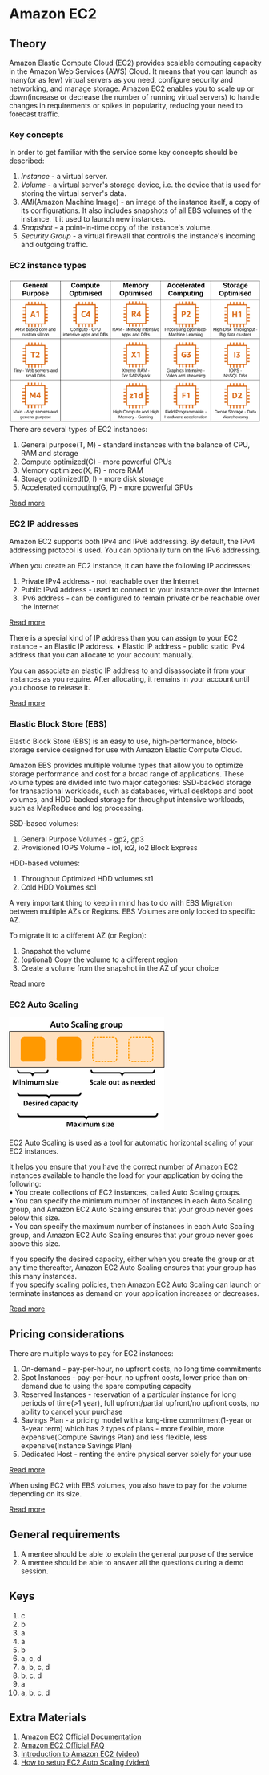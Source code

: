 # Amazon EC2

## Theory

Amazon Elastic Compute Cloud (EC2) provides scalable computing capacity in the Amazon Web Services (AWS) Cloud. It means that you can launch as many(or as few) virtual servers as you need, configure security and networking, and manage storage. Amazon EC2 enables you to scale up or down(increase or decrease the number of running virtual servers) to handle changes in requirements or spikes in popularity, reducing your need to forecast traffic.

### Key concepts

In order to get familiar with the service some key concepts should be described:
1. *Instance* - a virtual server.
2. *Volume* - a virtual server's storage device, i.e. the device that is used for storing the virtual server's data.
3. *AMI*(Amazon Machine Image) - an image of the instance itself, a copy of its configurations. It also includes snapshots of all EBS volumes of the instance. It it used to launch new instances.
4. *Snapshot* - a point-in-time copy of the instance's volume.
5. *Security Group* - a virtual firewall that controlls the instance's incoming and outgoing traffic.

### EC2 instance types

![Instance types](./resources/ec2/instance_types.png)
There are several types of EC2 instances:
1. General purpose(T, M) - standard instances with the balance of CPU, RAM and storage
2. Compute optimized(C) - more powerful CPUs
3. Memory optimized(X, R) - more RAM
4. Storage optimized(D, I) - more disk storage
5. Accelerated computing(G, P) - more powerful GPUs

[Read more](https://aws.amazon.com/ec2/instance-types/)

### EC2 IP addresses

Amazon EC2 supports both IPv4 and IPv6 addressing. By default, the IPv4 addressing protocol is used. You can optionally turn on the IPv6 addressing.

When you create an EC2 instance, it can have the following IP addresses:
1. Private IPv4 address - not reachable over the Internet
2. Public IPv4 address - used to connect to your instance over the Internet
3. IPv6 address - can be configured to remain private or be reachable over the Internet

[Read more](https://docs.aws.amazon.com/AWSEC2/latest/UserGuide/using-instance-addressing.html)

There is a special kind of IP address than you can assign to your EC2 instance - an Elastic IP address.
• Elastic IP address - public static IPv4 address that you can allocate to your account manually. 

You can associate an elastic IP address to and disassociate it from your instances as you require. After allocating, it remains in your account until you choose to release it.

[Read more](https://docs.aws.amazon.com/AWSEC2/latest/UserGuide/elastic-ip-addresses-eip.html)

### Elastic Block Store (EBS)

Elastic Block Store (EBS) is an easy to use, high-performance, block-storage service designed for use with Amazon Elastic Compute Cloud.

Amazon EBS provides multiple volume types that allow you to optimize storage performance and cost for a broad range of applications. These volume types are divided into two major categories: SSD-backed storage for transactional workloads, such as databases, virtual desktops and boot volumes, and HDD-backed storage for throughput intensive workloads, such as MapReduce and log processing.

SSD-based volumes:
1. General Purpose Volumes - gp2, gp3
2. Provisioned IOPS Volume - io1, io2, io2 Block Express

HDD-based volumes:
1. Throughput Optimized HDD volumes st1
2. Cold HDD Volumes sc1

A very important thing to keep in mind has to do with EBS Migration between multiple AZs or Regions. EBS Volumes are only locked to specific AZ.

To migrate it to a different AZ (or Region):
1. Snapshot the volume
2. (optional) Copy the volume to a different region
3. Create a volume from the snapshot in the AZ of your choice

[Read more](https://docs.aws.amazon.com/AWSEC2/latest/UserGuide/AmazonEBS.html)

### EC2 Auto Scaling

![Auto Scaling](./resources/ec2/auto_scaling.png)

EC2 Auto Scaling is used as a tool for automatic horizontal scaling of your EC2 instances.

It helps you ensure that you have the correct number of Amazon EC2 instances available to handle the load for your application by doing the following: <br />
• You create collections of EC2 instances, called Auto Scaling groups. <br />
• You can specify the minimum number of instances in each Auto Scaling group, and Amazon EC2 Auto Scaling ensures that your group never goes below this size. <br />
• You can specify the maximum number of instances in each Auto Scaling group, and Amazon EC2 Auto Scaling ensures that your group never goes above this size. <br />

If you specify the desired capacity, either when you create the group or at any time thereafter, Amazon EC2 Auto Scaling ensures that your group has this many instances. <br />
If you specify scaling policies, then Amazon EC2 Auto Scaling can launch or terminate instances as demand on your application increases or decreases.

[Read more](https://docs.aws.amazon.com/autoscaling/ec2/userguide/what-is-amazon-ec2-auto-scaling.html)

## Pricing considerations

There are multiple ways to pay for EC2 instances:
1. On-demand - pay-per-hour, no upfront costs, no long time commitments
2. Spot Instances - pay-per-hour, no upfront costs, lower price than on-demand due to using the spare computing capacity
3. Reserved Instances - reservation of a particular instance for long periods of time(>1 year), full upfront/partial upfront/no upfront costs, no ability to cancel your purchase
4. Savings Plan - a pricing model with a long-time commitment(1-year or 3-year term) which has 2 types of plans - more flexible, more expensive(Compute Savings Plan) and less flexible, less expensive(Instance Savings Plan)
5. Dedicated Host - renting the entire physical server solely for your use

[Read more](https://aws.amazon.com/ec2/pricing/)

When using EC2 with EBS volumes, you also have to pay for the volume depending on its size.

[Read more](https://aws.amazon.com/ebs/pricing/)

## General requirements
1. A mentee should be able to explain the general purpose of the service
2. A mentee should be able to answer all the questions during a demo session.

## Keys

1. c
2. b
3. a
4. a
5. b
6. a, c, d
7. a, b, c, d
8. b, c, d
9. a
10. a, b, c, d

## Extra Materials

1. [Amazon EC2 Official Documentation](https://docs.aws.amazon.com/AWSEC2/latest/UserGuide/)
2. [Amazon EC2 Official FAQ](https://aws.amazon.com/ec2/faqs/)
3. [Introduction to Amazon EC2 (video)](https://www.youtube.com/watch?v=KpVNEzpvaY0)
4. [How to setup EC2 Auto Scaling (video)](https://www.youtube.com/watch?v=aVE0w40obKM)
